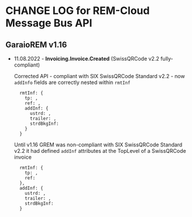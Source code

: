 ﻿# CHANGE LOG for REM-Cloud Message Bus API

## GaraioREM v1.16

- 11.08.2022 - **Invoicing.Invoice.Created** (SwissQRCode v2.2 fully-compliant)

  Corrected API - compliant with SIX SwissQRCode Standard v2.2 - now `addInfo` fields are correctly nested within `rmtInf`
  ```
    rmtInf: {
      tp: ,
      ref: ,
      addInf: {
        ustrd: ,
        trailer: ,
        strdBkgInf:
      }
    }
  ```

  Until v1.16 GREM was non-compliant with SIX SwissQRCode Standard v2.2 it had defined `addInf` attributes at the TopLevel of a SwissQRCode invoice
  ```
    rmtInf: {
      tp: ,
      ref:
    },
    addInf: {
      ustrd: ,
      trailer: ,
      strdBkgInf:
    }
  ```
